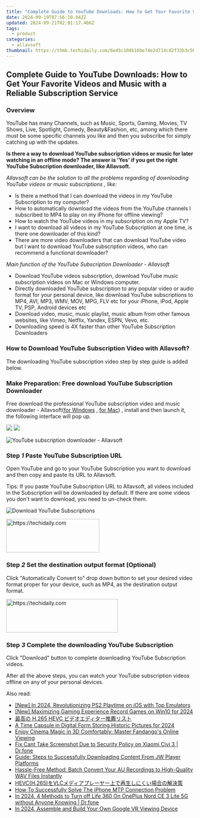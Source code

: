 ```yaml
---
title: "Complete Guide to YouTube Downloads: How to Get Your Favorite Videos and Music with a Reliable Subscription Service"
date: 2024-09-19T07:56:10.042Z
updated: 2024-09-21T02:01:17.466Z
tags:
  - product
categories:
  - allavsoft
thumbnail: https://thmb.techidaily.com/6e45c104b16be74e2d714cd2f33b3c56eb416bf62e899ada74117de94df4148a.jpg
---
```


## Complete Guide to YouTube Downloads: How to Get Your Favorite Videos and Music with a Reliable Subscription Service

### Overview

YouTube has many Channels, such as Music, Sports, Gaming, Movies, TV Shows, Live, Spotlight, Comedy, Beauty&Fashion, etc, among which there must be some specific channels you like and then you subscribe for simply catching up with the updates.

**Is there a way to download YouTube subscription videos or music for later watching in an offline mode? The answer is 'Yes' if you get the right YouTube Subscription downloader, like Allavsoft.**

_Allavsoft can be the solution to all the problems regarding of downloading YouTube videos or music subscriptions , like:_

* Is there a method that I can download the videos in my YouTube Subscription to my computer?
* How to automatically download the videos from the YouTube channels I subscribed to MP4 to play on my iPhone for offline viewing?
* How to watch the YouTube videos in my subscription on my Apple TV?
* I want to download all videos in my YouTube Subscription at one time, is there one downloader of this kind?
* There are more video downloaders that can download YouTube video but I want to download YouTube subscription videos, who can recommend a functional downloader?

_Main function of the YouTube Subscription Downloader - Allavsoft_

* Download YouTube videos subscription, download YouTube music subscription videos on Mac or Windows computer.
* Directly downloaded YouTube subscription to any popular video or audio format for your personal device, like download YouTube subscriptions to MP4, AVI, MP3, WMV, MOV, MPG, FLV etc for your iPhone, iPod, Apple TV, PSP, Android devices etc
* Download video, music, music playlist, music album from other famous websites, like Vimeo, Netflix, Yandex, ESPN, Vevo, etc.
* Downloading speed is 4X faster than other YouTube Subscription Downloaders

### How to Download YouTube Subscription Video with Allavsoft?

The downloading YouTube subscription video step by step guide is added below.

### Make Preparation: Free download YouTube Subscription Downloader

Free download the professional YouTube subscription video and music downloader - Allavsoft([for Windows](https://tools.techidaily.com/allavsoft/products/) , [for Mac](https://tools.techidaily.com/allavsoft/products/)) , install and then launch it, the following interface will pop up.

[![](https://www.allavsoft.com/how-to/../images/how-to/free-download-win.jpg)](https://tools.techidaily.com/allavsoft/products/) [![](https://www.allavsoft.com/how-to/../images/how-to/free-download-mac.jpg)](https://tools.techidaily.com/allavsoft/products/)

![YouTube subscription downloader - Allavsoft](https://www.allavsoft.com/how-to/../images/allavsoft/screen-shot-600.jpg)

### Step _1_ Paste YouTube Subscription URL

Open YouTube and go to your YouTube Subscription you want to download and then copy and paste its URL to Allavsoft.

Tips: If you paste YouTube Subscription URL to Allavsoft, all videos included in the Subscription will be downloaded by default. If there are some videos you don't want to download, you need to un-check them.

![Download YouTube Subscriptions](https://www.allavsoft.com/how-to/../images/how-to/lynda-video-downloader/download-lynda-courses.jpg)

<!-- affiliate ads begin -->
<a href="https://bluettius.sjv.io/c/5597632/2139107/17108" target="_top" id="2139107">
  <img src="//a.impactradius-go.com/display-ad/17108-2139107" border="0" alt="https://techidaily.com" width="250" height="90"/>
</a>
<img height="0" width="0" src="https://bluettius.sjv.io/i/5597632/2139107/17108" style="position:absolute;visibility:hidden;" border="0" />
<!-- affiliate ads end -->

### Step _2_ Set the destination output format (Optional)

Click "Automatically Convert to" drop down button to set your desired video format proper for your device, such as MP4, as the destination output format.

<!-- affiliate ads begin -->
<a href="https://wigfever.sjv.io/c/5597632/2005184/22899" target="_top" id="2005184">
  <img src="//a.impactradius-go.com/display-ad/22899-2005184" border="0" alt="https://techidaily.com" width="300" height="90"/>
</a>
<img height="0" width="0" src="https://wigfever.sjv.io/i/5597632/2005184/22899" style="position:absolute;visibility:hidden;" border="0" />
<!-- affiliate ads end -->

### Step _3_ Complete the downloading YouTube Subscription

Click "Download" button to complete downloading YouTube Subscription videos.

After all the above steps, you can watch your YouTube subscription videos offline on any of your personal devices.

<ins class="adsbygoogle"
     style="display:block"
     data-ad-format="autorelaxed"
     data-ad-client="ca-pub-7571918770474297"
     data-ad-slot="1223367746"></ins>

<ins class="adsbygoogle"
     style="display:block"
     data-ad-client="ca-pub-7571918770474297"
     data-ad-slot="8358498916"
     data-ad-format="auto"
     data-full-width-responsive="true"></ins>

<span class="atpl-alsoreadstyle">Also read:</span>
<div><ul>
<li><a href="https://remote-screen-capture.techidaily.com/new-in-2024-revolutionizing-ps2-playtime-on-ios-with-top-emulators/"><u>[New] In 2024, Revolutionizing PS2 Playtime on iOS with Top Emulators</u></a></li>
<li><a href="https://visual-screen-recording.techidaily.com/new-maximizing-gaming-experience-record-games-on-win10-for-2024/"><u>[New] Maximizing Gaming Experience Record Games on Win10 for 2024</u></a></li>
<li><a href="https://win-luxury.techidaily.com/h265-hevc/"><u>最高の H.265 HEVC ビデオエディター推薦リスト</u></a></li>
<li><a href="https://fox-http.techidaily.com/a-time-capsule-in-digital-form-storing-historic-pictures-for-2024/"><u>A Time Capsule in Digital Form Storing Historic Pictures for 2024</u></a></li>
<li><a href="https://techtrends.techidaily.com/enjoy-cinema-magic-in-3d-comfortably-master-fandangos-online-viewing/"><u>Enjoy Cinema Magic in 3D Comfortably: Master Fandango's Online Viewing</u></a></li>
<li><a href="https://howto.techidaily.com/fix-cant-take-screenshot-due-to-security-policy-on-xiaomi-civi-3-drfone-by-drfone-fix-android-problems-fix-android-problems/"><u>Fix Cant Take Screenshot Due to Security Policy on Xiaomi Civi 3 | Dr.fone</u></a></li>
<li><a href="https://win-luxury.techidaily.com/guide-steps-to-successfully-downloading-content-from-jw-player-platforms/"><u>Guide: Steps to Successfully Downloading Content From JW Player Platforms</u></a></li>
<li><a href="https://win-luxury.techidaily.com/hassle-free-method-batch-convert-your-au-recordings-to-high-quality-wav-files-instantly/"><u>Hassle-Free Method: Batch Convert Your AU Recordings to High-Quality WAV Files Instantly</u></a></li>
<li><a href="https://win-luxury.techidaily.com/hevch265vlc/"><u>HEVC(H.265)をVLCメディアプレーヤー上で再生しにくい場合の解決策</u></a></li>
<li><a href="https://driver-error.techidaily.com/how-to-successfully-solve-the-iphone-mtp-connection-problem/"><u>How To Successfully Solve The iPhone MTP Connection Problem</u></a></li>
<li><a href="https://change-location.techidaily.com/in-2024-4-methods-to-turn-off-life-360-on-oneplus-nord-ce-3-lite-5g-without-anyone-knowing-drfone-by-drfone-virtual-android/"><u>In 2024, 4 Methods to Turn off Life 360 On OnePlus Nord CE 3 Lite 5G without Anyone Knowing | Dr.fone</u></a></li>
<li><a href="https://fox-cloud.techidaily.com/in-2024-assemble-and-build-your-own-google-vr-viewing-device/"><u>In 2024, Assemble and Build Your Own Google VR Viewing Device</u></a></li>
</ul></div>

